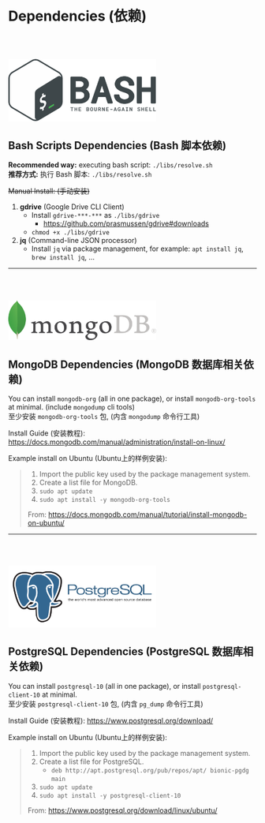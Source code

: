 # Dependencies  (依赖)

<img src="imgs/bash.png" alt="BASH" style="max-width: 300px;margin-top: 50px"/>

## Bash Scripts Dependencies  (Bash 脚本依赖)

**Recommended way:** executing bash script: `./libs/resolve.sh`   
**推荐方式:** 执行 Bash 脚本: `./libs/resolve.sh`

~~Manual Install: (手动安装)~~

1. **gdrive** (Google Drive CLI Client)
	- Install `gdrive-***-***` as `./libs/gdrive`
		- <https://github.com/prasmussen/gdrive#downloads>
	- `chmod +x ./libs/gdrive`
2. **jq** (Command-line JSON processor)
	- Install `jq` via package management, for example: `apt install jq`, `brew install jq`, ...

---

<img src="imgs/mongodb.png" alt="MongoDB" style="max-width: 300px;margin-top: 50px"/>

## MongoDB Dependencies  (MongoDB 数据库相关依赖)

You can install `mongodb-org` (all in one package), or install `mongodb-org-tools` at minimal. (include `mongodump` cli tools)   
至少安装 `mongodb-org-tools` 包, (内含 `mongodump` 命令行工具)

Install Guide (安装教程): <https://docs.mongodb.com/manual/administration/install-on-linux/>

Example install on Ubuntu (Ubuntu上的样例安装):

> 1. Import the public key used by the package management system. 
> 2. Create a list file for MongoDB.
> 3. `sudo apt update`
> 4. `sudo apt install -y mongodb-org-tools`
>
> From: <https://docs.mongodb.com/manual/tutorial/install-mongodb-on-ubuntu/>

---

<img src="imgs/postgresql.png" alt="PostgreSQL" style="max-width: 300px;margin-top: 50px"/>

## PostgreSQL Dependencies  (PostgreSQL 数据库相关依赖)

You can install `postgresql-10` (all in one package), or install `postgresql-client-10` at minimal.   
至少安装 `postgresql-client-10` 包, (内含 `pg_dump` 命令行工具)

Install Guide (安装教程): <https://www.postgresql.org/download/>

Example install on Ubuntu (Ubuntu上的样例安装):

> 1. Import the public key used by the package management system. 
> 2. Create a list file for PostgreSQL.
>    - `deb http://apt.postgresql.org/pub/repos/apt/ bionic-pgdg main`
> 3. `sudo apt update`
> 4. `sudo apt install -y postgresql-client-10`
>
> From: <https://www.postgresql.org/download/linux/ubuntu/>
